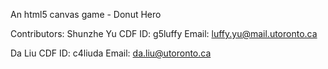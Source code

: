 An html5 canvas game - Donut Hero

Contributors:
Shunzhe Yu
CDF ID: g5luffy
Email: luffy.yu@mail.utoronto.ca

Da Liu
CDF ID: c4liuda
Email: da.liu@utoronto.ca
